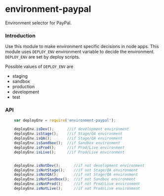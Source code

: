 environment-paypal
==================

Environment selector for PayPal.

### Introduction

Use this module to make environment specific decisions in node apps.
This module uses `DEPLOY_ENV` environment variable to decide the environment.
`DEPLOY_ENV` are set by deploy scripts.

Possible values of `DEPLOY_ENV` are
 - staging
 - sandbox
 - production
 - development
 - test

### API

```javascript
    var deployEnv = require('environment-paypal');

    deployEnv.isDev();      //if development environment
    deployEnv.isStage();    //if Stage/QA environment
    deployEnv.isQA();       //if Stage/QA environment
    deployEnv.isSandbox();  //if Sandbox environment
    deployEnv.isProd();     //if Prod/Live environment
    deployEnv.isLive();     //if Prod/Live environment


    deployEnv.isNotDev();      //if not development environment
    deployEnv.isNotStage();    //if not Stage/QA environment
    deployEnv.isNotQA();       //if not Stage/QA environment
    deployEnv.isNotSandbox();  //if not Sandbox environment
    deployEnv.isNotProd();     //if not Prod/Live environment
    deployEnv.isNotLive();     //if not Prod/Live environment

```
